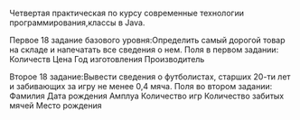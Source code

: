 Четвертая практическая по курсу современные технологии программирования,классы в Java.

Первое 18 задание базового уровня:Определить самый дорогой товар на складе и
напечатать все сведения о нем.
Поля в первом задании:
Количеств
Цена
Год изготовления
Производитель

Второе 18 задание:Вывести сведения о футболистах, старших 20-ти лет и
забивающих за игру не менее 0,4 мяча.
Поля во втором задании:
Фамилия
Дата рождения
Амплуа
Количество игр
Количество забитых мячей
Место рождения
